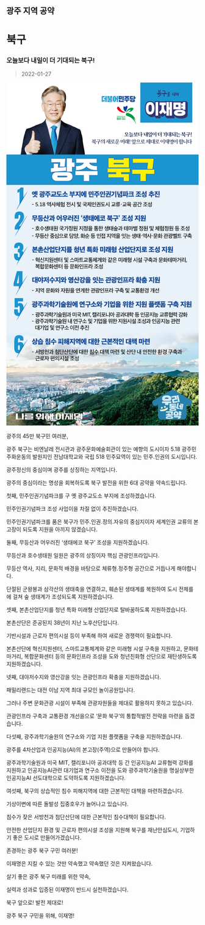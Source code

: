 ## 광주 지역 공약

# 북구

### 오늘보다 내일이 더 기대되는 북구!
> 2022-01-27

![북구 지역공약](./005_005_004.png)

광주의 45만 북구민 여러분,

광주 북구는 비엔날레 전시관과 광주문화예술회관이 있는 예향의 도시이자 5.18 광주민주화운동의 발원지인 전남대학교와 국립 518 민주묘역이 있는 민주․인권의 도시입니다. 

광주정신의 중심이며 광주를 상징하는 지역입니다.

 

광주의 중심이라는 명성을 회복하도록 북구 발전을 위한 6대 공약을 약속드립니다. 

 

첫째, 민주인권기념파크를 구 옛 광주교도소 부지에 조성하겠습니다. 

 

민주인권기념파크 조성 사업이을 차질 없이 추진하겠습니다.

민주인권기념파크를 품은 북구가 민주․인권․정의․자유의 중심지이자 세계인권 교류의 본고장이 되도록 지원을 아끼지 않겠습니다. 

 

둘째, 무등산과 어우러진 ‘생태에코 북구’ 조성을 지원하겠습니다. 




무등산과 호수생태원 일원은 광주의 상징이자 핵심 관광인프라입니다.

무등산 역사, 지리, 문화적 배경을 바탕으로 체류형․정주형 공간으로 거듭나게 해야합니다. 

단절된 군왕봉과 삼각산의 생태축을 연결하고, 훼손된 생태계를 복원하여 도시 전체를 에 걸쳐 숲 생태계가 조성되도록 지원하겠습니다. 

 

셋째, 본촌산업단지를 청년 특화 미래형 산업단지로 탈바꿈하도록 지원하겠습니다. 




본촌산단은 준공된지 38년이 지난 노후산단입니다.

기반시설과 근로자 편의시설 등이 부족해 하여 새로운 경쟁력이 필요합니다.

본촌산단에 혁신지원센터, 스마트교통체계와 같은 미래형 시설 구축을 지원하고, 문화테마거리, 복합문화센터 등의 문화인프라 조성을 도와 청년친화형 산단으로 재탄생하도록 지원하겠습니다. 




 

넷째, 대야저수지와 영산강을 잇는 관광인프라 확충을 지원하겠습니다.




패밀리랜드는 대전 이남 지역 최대 규모인 놀이공원입니다. 

그러나 주변 문화관광 시설이 부족해 관광자원들을 제대로 활용하지 못하고 있습니다.

관광인프라 구축과 교통환경 개선을으로 ‘문화 북구’의 통합적발전 전략을 마련을 돕겠습니다.  

 

다섯째, 광주과학기술원의 연구소와 기업 지원 플랫폼을 구축을 지원하겠습니다.




광주를 4차산업과 인공지능(AI)의 본고장(주역)으로 만들어야 합니다.

광주과학기술원과 미국 MIT, 캘리포니아 공과대학 등 간 인공지능AI 교류협력 강화를 지원하고 인공지능AI관련 대기업과 연구소 이전을 도와 광주과학기술원을 명실상부한 인공지능AI 선도대학으로 도약하도록 지원하겠습니다.

 

여섯째, 북구의 상습적인 침수 피해지역에 대한 근본적인 대책을 마련하겠습니다. 




기상이변에 따른 돌발성 집중호우가 늘어나고 있습니다.

침수가 잦은 서방천과 첨단산단에 대한 근본적인 침수대책이 필요합니다. 

안전한 산업단지 환경 및 근로자 편의시설 조성을 지원해 북구를 재난안심도시, 기업하기 좋은 도시로 만들어가겠습니다.

 

 

존경하는 광주 북구 구민 여러분!

 

이재명은 지킬 수 있는 것만 약속했고 약속했던 것은 지켜왔습니다.

살기 좋은 광주 북구 미래를 위한 약속,

실력과 성과로 입증된 이재명이 반드시 실천하겠습니다.

 

북구 앞으로! 발전 제대로! 

광주 북구 구민을 위해, 이재명!

						